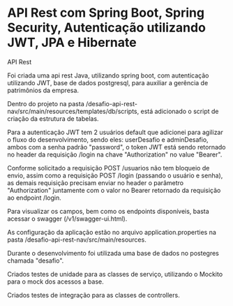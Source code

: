 # API Rest com Spring Boot, Spring Security, Autenticação utilizando JWT, JPA e Hibernate
API Rest

Foi criada uma api rest Java, utilizando spring boot, com autenticação utilizando JWT, base de dados postgresql, para auxiliar a gerência de patrimônios da empresa.

Dentro do projeto na pasta /desafio-api-rest-nav/src/main/resources/templates/db/scripts, está adicionado o script de criação da estrutura de tabelas.

Para a autenticação JWT tem 2 usuários default que adicionei para agilizar o fluxo do desenvolvimento, sendo eles: userDesafio e adminDesafio, ambos com a senha padrão "password", o token JWT está sendo retornado no header da requisição /login na chave "Authorization" no value "Bearer".

Conforme solicitado a requisição POST /usuarios não tem bloqueio de envio, assim como a requisição POST /login (passando o usuário e senha), as demais requisição precisam enviar no header o parâmetro "Authorization" juntamente com o valor no Bearer retornado da requisição ao endpoint /login.

Para visualizar os campos, bem como os endpoints disponíveis, basta acessar o swagger (/v1/swagger-ui.html).

As configuração da aplicação estão no arquivo application.properties na pasta /desafio-api-rest-nav/src/main/resources.

Durante o desenvolvimento foi utilizada uma base de dados no postegres chamada "desafio".

Criados testes de unidade para as classes de serviço, utilizando o Mockito para o mock dos acessos a base.

Criados testes de integração para as classes de controllers.
